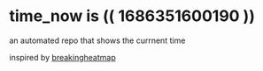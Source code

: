 # time_now is (( 1686351600190 ))

an automated repo that shows the currnent time

inspired by [breakingheatmap](https://github.com/breakingheatmap/breakingheatmap)